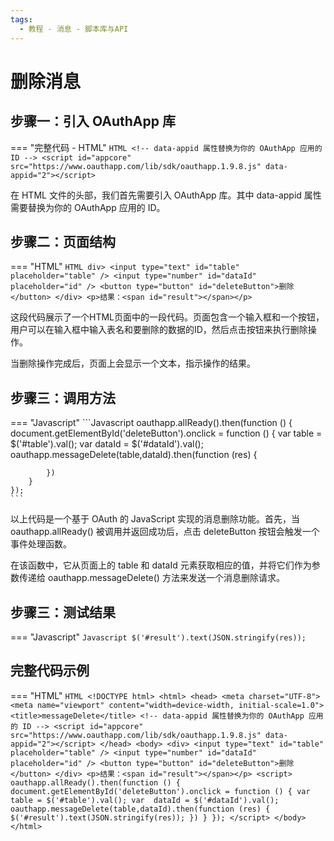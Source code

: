 ```yaml
---
tags:
  - 教程 - 消息 - 脚本库与API
---
```


# 删除消息


## 步骤一：引入 OAuthApp 库
=== "完整代码 - HTML"
    ```HTML
    <!-- data-appid 属性替换为你的 OAuthApp 应用的 ID -->
    <script id="appcore" src="https://www.oauthapp.com/lib/sdk/oauthapp.1.9.8.js" data-appid="2"></script>
    ```

在 HTML 文件的头部，我们首先需要引入 OAuthApp 库。其中 data-appid 属性需要替换为你的 OAuthApp 应用的 ID。


## 步骤二：页面结构
=== "HTML"
    ```HTML
    div>
        <input type="text" id="table" placeholder="table" />
        <input type="number" id="dataId" placeholder="id" />
        <button type="button" id="deleteButton">删除</button>
    </div>
    <p>结果：<span id="result"></span></p>
    ```

这段代码展示了一个HTML页面中的一段代码。页面包含一个输入框和一个按钮，用户可以在输入框中输入表名和要删除的数据的ID，然后点击按钮来执行删除操作。

当删除操作完成后，页面上会显示一个文本，指示操作的结果。

## 步骤三：调用方法

=== "Javascript"
    ```Javascript
    oauthapp.allReady().then(function () {
        document.getElementById('deleteButton').onclick = function () {
            var  table = $('#table').val();
            var  dataId = $('#dataId').val();
            oauthapp.messageDelete(table,dataId).then(function (res) {
                
            })
        }
    });
    ```

以上代码是一个基于 OAuth 的 JavaScript 实现的消息删除功能。首先，当 oauthapp.allReady() 被调用并返回成功后，点击 deleteButton 按钮会触发一个事件处理函数。

在该函数中，它从页面上的 table 和 dataId 元素获取相应的值，并将它们作为参数传递给 oauthapp.messageDelete() 方法来发送一个消息删除请求。

## 步骤三：测试结果

=== "Javascript"
    ```Javascript
    $('#result').text(JSON.stringify(res));
    ```




## 完整代码示例

=== "HTML"
    ```HTML
    <!DOCTYPE html>
    <html>
    <head>
        <meta charset="UTF-8">
        <meta name="viewport" content="width=device-width, initial-scale=1.0">
        <title>messageDelete</title>
        <!-- data-appid 属性替换为你的 OAuthApp 应用的 ID -->
        <script id="appcore" src="https://www.oauthapp.com/lib/sdk/oauthapp.1.9.8.js" data-appid="2"></script>
    </head>
    <body>
        <div>
            <input type="text" id="table" placeholder="table" />
            <input type="number" id="dataId" placeholder="id" />
            <button type="button" id="deleteButton">删除</button>
        </div>
        <p>结果：<span id="result"></span></p>
        <script>
            oauthapp.allReady().then(function () {
                document.getElementById('deleteButton').onclick = function () {
                    var  table = $('#table').val();
                    var  dataId = $('#dataId').val();
                    oauthapp.messageDelete(table,dataId).then(function (res) {
                        $('#result').text(JSON.stringify(res));
                    })
                }
            });
        </script>
    </body>
    </html>
    ```

